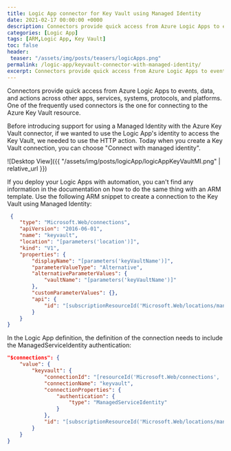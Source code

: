 ```yaml
---
title: Logic App connector for Key Vault using Managed Identity
date: 2021-02-17 00:00:00 +0000
description: Connectors provide quick access from Azure Logic Apps to events, data, and actions across other apps, services and platforms. One of the frequently used connectors in Logic Apps is the one for connecting to the Azure Key Vault resource. Today when you create a Key Vault connection in the portal, you can choose "Connect with managed identity". Learn how to do the same using an ARM template.
categories: [Logic App]
tags: [ARM,Logic App, Key Vault]
toc: false 
header:
 teaser: "/assets/img/posts/teasers/logicApps.png"
permalink: /logic-app/keyvault-connector-with-managed-identity/
excerpt: Connectors provide quick access from Azure Logic Apps to events, data, and actions across other apps, services and platforms. One of the frequently used connectors is the one for connecting to the Azure Key Vault resource. Today when you create a Key Vault connection in the portal, you can choose "Connect with managed identity". Learn how to do the same using an ARM template.
---
```

Connectors provide quick access from Azure Logic Apps to events, data, and actions across other apps, services, systems, protocols, and platforms. One of the frequently used connectors is the one for connecting to the Azure Key Vault resource.

Before introducing support for using a Managed Identity with the Azure Key Vault connector, if we wanted to use the Logic App's identity to access the Key Vault, we needed to use the HTTP action. Today when you create a Key Vault connection, you can choose "Connect with managed identity".

![Desktop View]({{ "/assets/img/posts/logicApp/logicAppKeyVaultMI.png" | relative_url }})

If you deploy your Logic Apps with automation, you can't find any information in the documentation on how to do the same thing with an ARM template. Use the following ARM snippet to create a connection to the Key Vault using Managed Identity:
```json
 {
    "type": "Microsoft.Web/connections",
    "apiVersion": "2016-06-01",
    "name": "keyvault",
    "location": "[parameters('location')]",
    "kind": "V1",
    "properties": {
        "displayName": "[parameters('keyVaultName')]",
        "parameterValueType": "Alternative",
        "alternativeParameterValues": {
            "vaultName": "[parameters('keyVaultName')]"
        },
        "customParameterValues": {},
        "api": {
            "id": "[subscriptionResourceId('Microsoft.Web/locations/managedApis', parameters('location'), 'keyvault')]"
        }
    }
}
```

In the Logic App definition, the definition of the connection needs to include the ManagedServiceIdentity authentication:
```json
"$connections": {
    "value": {
        "keyvault": {
            "connectionId": "[resourceId('Microsoft.Web/connections', 'keyvault')]",
            "connectionName": "keyvault",
            "connectionProperties": {
                "authentication": {
                    "type": "ManagedServiceIdentity"
                }
            },
            "id": "[subscriptionResourceId('Microsoft.Web/locations/managedApis', parameters('location'), 'keyvault')]"
        }
    }
}
```
